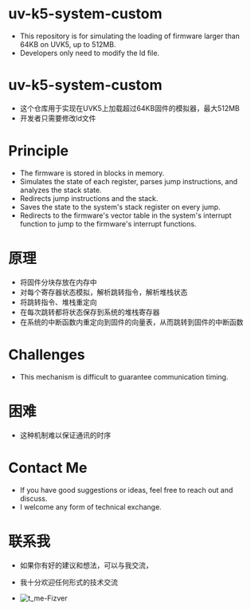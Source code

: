 # uv-k5-system-custom
* This repository is for simulating the loading of firmware larger than 64KB on UVK5, up to 512MB.
* Developers only need to modify the ld file.

# uv-k5-system-custom
* 这个仓库用于实现在UVK5上加载超过64KB固件的模拟器，最大512MB
* 开发者只需要修改ld文件
  
# Principle
* The firmware is stored in blocks in memory.
* Simulates the state of each register, parses jump instructions, and analyzes the stack state.
* Redirects jump instructions and the stack.
* Saves the state to the system's stack register on every jump.
* Redirects to the firmware's vector table in the system's interrupt function to jump to the firmware's interrupt functions.

# 原理
* 将固件分块存放在内存中
* 对每个寄存器状态模拟，解析跳转指令，解析堆栈状态
* 将跳转指令、堆栈重定向
* 在每次跳转都将状态保存到系统的堆栈寄存器
* 在系统的中断函数内重定向到固件的向量表，从而跳转到固件的中断函数

# Challenges
* This mechanism is difficult to guarantee communication timing.

# 困难
* 这种机制难以保证通讯的时序

# Contact Me
* If you have good suggestions or ideas, feel free to reach out and discuss.
* I welcome any form of technical exchange.

# 联系我
* 如果你有好的建议和想法，可以与我交流，
* 我十分欢迎任何形式的技术交流

* ![t_me-Fizver](https://github.com/user-attachments/assets/fa906e15-c40c-4a97-a7d0-af5d0d7e89f8)

